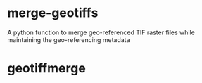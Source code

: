 # merge-geotiffs
A python function to merge geo-referenced TIF raster files while maintaining the geo-referencing metadata
# geotiffmerge
